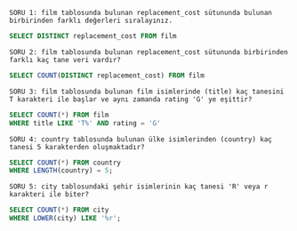 ` SORU 1: film tablosunda bulunan replacement_cost sütununda bulunan birbirinden farklı değerleri sıralayınız. `
```SQL
SELECT DISTINCT replacement_cost FROM film
```

` SORU 2: film tablosunda bulunan replacement_cost sütununda birbirinden farklı kaç tane veri vardır? `
```SQL
SELECT COUNT(DISTINCT replacement_cost) FROM film
```

` SORU 3: film tablosunda bulunan film isimlerinde (title) kaç tanesini T karakteri ile başlar ve aynı zamanda rating 'G' ye eşittir? `
```SQL
SELECT COUNT(*) FROM film
WHERE title LIKE 'T%' AND rating = 'G'
```

` SORU 4: country tablosunda bulunan ülke isimlerinden (country) kaç tanesi 5 karakterden oluşmaktadır? `
```SQL
SELECT COUNT(*) FROM country
WHERE LENGTH(country) = 5;
```

` SORU 5: city tablosundaki şehir isimlerinin kaç tanesi 'R' veya r karakteri ile biter? `
```SQL
SELECT COUNT(*) FROM city
WHERE LOWER(city) LIKE '%r'; 
```
